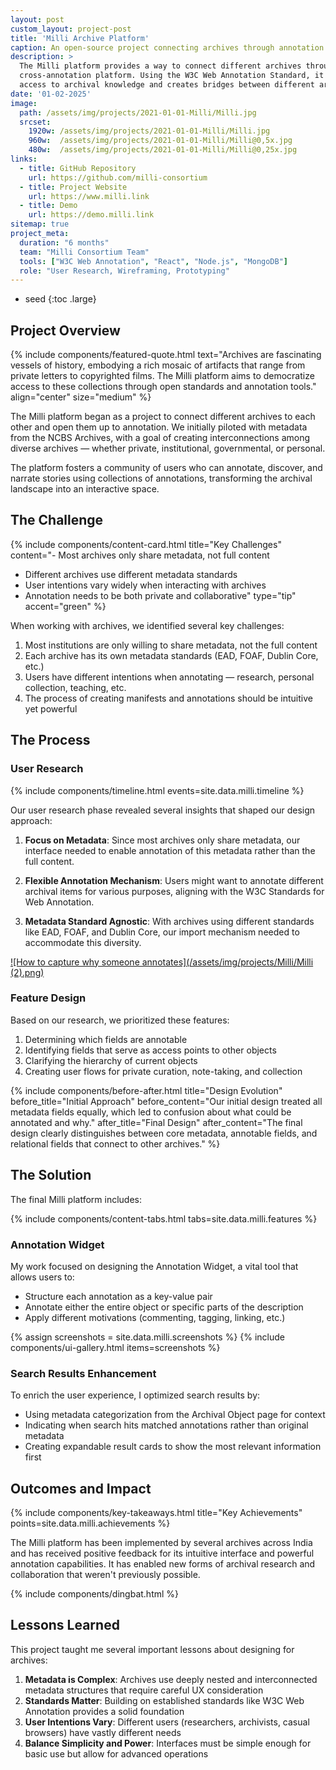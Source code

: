 ```yaml
---
layout: post
custom_layout: project-post
title: 'Milli Archive Platform'
caption: An open-source project connecting archives through annotation
description: >
  The Milli platform provides a way to connect different archives through a common 
  cross-annotation platform. Using the W3C Web Annotation Standard, it enables democratic 
  access to archival knowledge and creates bridges between different archival description standards.
date: '01-02-2025'
image: 
  path: /assets/img/projects/2021-01-01-Milli/Milli.jpg
  srcset: 
    1920w: /assets/img/projects/2021-01-01-Milli/Milli.jpg
    960w:  /assets/img/projects/2021-01-01-Milli/Milli@0,5x.jpg
    480w:  /assets/img/projects/2021-01-01-Milli/Milli@0,25x.jpg
links:
  - title: GitHub Repository
    url: https://github.com/milli-consortium
  - title: Project Website
    url: https://www.milli.link
  - title: Demo
    url: https://demo.milli.link
sitemap: true
project_meta:
  duration: "6 months"
  team: "Milli Consortium Team"
  tools: ["W3C Web Annotation", "React", "Node.js", "MongoDB"]
  role: "User Research, Wireframing, Prototyping"
---
```


* seed
{:toc .large}

## Project Overview

{% include components/featured-quote.html 
  text="Archives are fascinating vessels of history, embodying a rich mosaic of artifacts that range from private letters to copyrighted films. The Milli platform aims to democratize access to these collections through open standards and annotation tools."
  align="center"
  size="medium"
%}

The Milli platform began as a project to connect different archives to each other and open them up to annotation. We initially piloted with metadata from the NCBS Archives, with a goal of creating interconnections among diverse archives — whether private, institutional, governmental, or personal. 

The platform fosters a community of users who can annotate, discover, and narrate stories using collections of annotations, transforming the archival landscape into an interactive space.

## The Challenge

{% include components/content-card.html 
  title="Key Challenges" 
  content="- Most archives only share metadata, not full content
- Different archives use different metadata standards
- User intentions vary widely when interacting with archives
- Annotation needs to be both private and collaborative"
  type="tip" 
  accent="green" 
%}

When working with archives, we identified several key challenges:

1. Most institutions are only willing to share metadata, not the full content
2. Each archive has its own metadata standards (EAD, FOAF, Dublin Core, etc.)
3. Users have different intentions when annotating — research, personal collection, teaching, etc.
4. The process of creating manifests and annotations should be intuitive yet powerful

## The Process

### User Research

{% include components/timeline.html 
  events=site.data.milli.timeline
%}

Our user research phase revealed several insights that shaped our design approach:

1. **Focus on Metadata**: Since most archives only share metadata, our interface needed to enable annotation of this metadata rather than the full content.

2. **Flexible Annotation Mechanism**: Users might want to annotate different archival items for various purposes, aligning with the W3C Standards for Web Annotation.

3. **Metadata Standard Agnostic**: With archives using different standards like EAD, FOAF, and Dublin Core, our import mechanism needed to accommodate this diversity.

<a class="spotlight" href="/assets/img/projects/Milli/Milli (2).png">
  ![How to capture why someone annotates](/assets/img/projects/Milli/Milli (2).png)
</a>

### Feature Design

Based on our research, we prioritized these features:

1. Determining which fields are annotable
2. Identifying fields that serve as access points to other objects
3. Clarifying the hierarchy of current objects
4. Creating user flows for private curation, note-taking, and collection

{% include components/before-after.html 
  title="Design Evolution" 
  before_title="Initial Approach" 
  before_content="Our initial design treated all metadata fields equally, which led to confusion about what could be annotated and why." 
  after_title="Final Design" 
  after_content="The final design clearly distinguishes between core metadata, annotable fields, and relational fields that connect to other archives."
%}

## The Solution

The final Milli platform includes:

{% include components/content-tabs.html 
  tabs=site.data.milli.features
%}

### Annotation Widget

My work focused on designing the Annotation Widget, a vital tool that allows users to:

- Structure each annotation as a key-value pair
- Annotate either the entire object or specific parts of the description
- Apply different motivations (commenting, tagging, linking, etc.)


{% assign screenshots = site.data.milli.screenshots %}
{% include components/ui-gallery.html items=screenshots %}

### Search Results Enhancement

To enrich the user experience, I optimized search results by:

- Using metadata categorization from the Archival Object page for context
- Indicating when search hits matched annotations rather than original metadata
- Creating expandable result cards to show the most relevant information first

## Outcomes and Impact

{% include components/key-takeaways.html 
  title="Key Achievements"
  points=site.data.milli.achievements
%}

The Milli platform has been implemented by several archives across India and has received positive feedback for its intuitive interface and powerful annotation capabilities. It has enabled new forms of archival research and collaboration that weren't previously possible.

{% include components/dingbat.html %}

## Lessons Learned

This project taught me several important lessons about designing for archives:

1. **Metadata is Complex**: Archives use deeply nested and interconnected metadata structures that require careful UX consideration
2. **Standards Matter**: Building on established standards like W3C Web Annotation provides a solid foundation
3. **User Intentions Vary**: Different users (researchers, archivists, casual browsers) have vastly different needs
4. **Balance Simplicity and Power**: Interfaces must be simple enough for basic use but allow for advanced operations